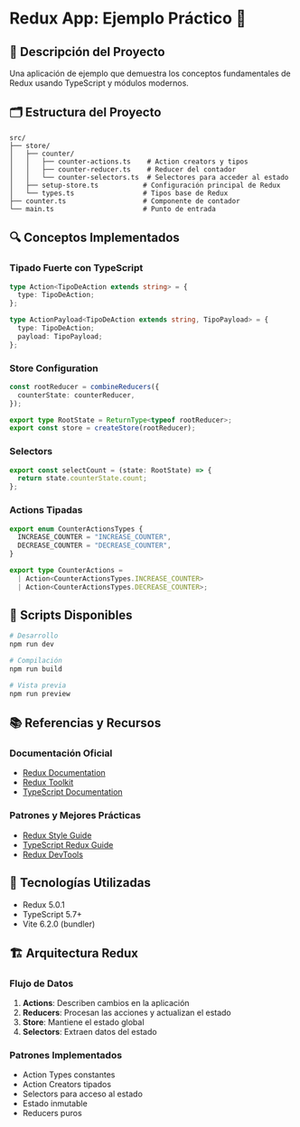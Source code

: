 # Redux App: Ejemplo Práctico 🔄

## 📝 Descripción del Proyecto

Una aplicación de ejemplo que demuestra los conceptos fundamentales de Redux usando TypeScript y módulos modernos.

## 🗂️ Estructura del Proyecto

```
src/
├── store/
│   ├── counter/
│   │   ├── counter-actions.ts    # Action creators y tipos
│   │   ├── counter-reducer.ts    # Reducer del contador
│   │   └── counter-selectors.ts  # Selectores para acceder al estado
│   ├── setup-store.ts           # Configuración principal de Redux
│   └── types.ts                 # Tipos base de Redux
├── counter.ts                   # Componente de contador
└── main.ts                      # Punto de entrada
```

## 🔍 Conceptos Implementados

### Tipado Fuerte con TypeScript

```typescript
type Action<TipoDeAction extends string> = {
  type: TipoDeAction;
};

type ActionPayload<TipoDeAction extends string, TipoPayload> = {
  type: TipoDeAction;
  payload: TipoPayload;
};
```

### Store Configuration

```typescript
const rootReducer = combineReducers({
  counterState: counterReducer,
});

export type RootState = ReturnType<typeof rootReducer>;
export const store = createStore(rootReducer);
```

### Selectors

```typescript
export const selectCount = (state: RootState) => {
  return state.counterState.count;
};
```

### Actions Tipadas

```typescript
export enum CounterActionsTypes {
  INCREASE_COUNTER = "INCREASE_COUNTER",
  DECREASE_COUNTER = "DECREASE_COUNTER",
}

export type CounterActions =
  | Action<CounterActionsTypes.INCREASE_COUNTER>
  | Action<CounterActionsTypes.DECREASE_COUNTER>;
```

## 🚀 Scripts Disponibles

```bash
# Desarrollo
npm run dev

# Compilación
npm run build

# Vista previa
npm run preview
```

## 📚 Referencias y Recursos

### Documentación Oficial

- [Redux Documentation](https://redux.js.org/)
- [Redux Toolkit](https://redux-toolkit.js.org/)
- [TypeScript Documentation](https://www.typescriptlang.org/docs/)

### Patrones y Mejores Prácticas

- [Redux Style Guide](https://redux.js.org/style-guide/style-guide)
- [TypeScript Redux Guide](https://redux.js.org/recipes/usage-with-typescript)
- [Redux DevTools](https://github.com/reduxjs/redux-devtools)

## 🔧 Tecnologías Utilizadas

- Redux 5.0.1
- TypeScript 5.7+
- Vite 6.2.0 (bundler)

## 🏗️ Arquitectura Redux

### Flujo de Datos

1. **Actions**: Describen cambios en la aplicación
2. **Reducers**: Procesan las acciones y actualizan el estado
3. **Store**: Mantiene el estado global
4. **Selectors**: Extraen datos del estado

### Patrones Implementados

- Action Types constantes
- Action Creators tipados
- Selectors para acceso al estado
- Estado inmutable
- Reducers puros
